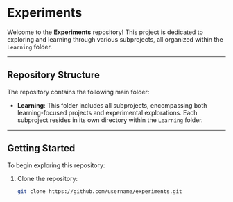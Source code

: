 # Experiments

Welcome to the **Experiments** repository! This project is dedicated to exploring and learning through various subprojects, all organized within the `Learning` folder. 

---

## Repository Structure

The repository contains the following main folder:

- **Learning**: 
  This folder includes all subprojects, encompassing both learning-focused projects and experimental explorations. Each subproject resides in its own directory within the `Learning` folder.

---

## Getting Started

To begin exploring this repository:

1. Clone the repository:
   ```bash
   git clone https://github.com/username/experiments.git
